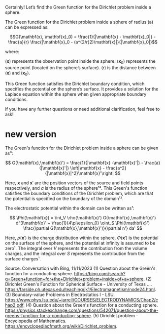 Certainly! Let’s find the Green function for the Dirichlet problem inside a sphere.

The Green function for the Dirichlet problem inside a sphere of radius (a) can be expressed as:

$$G(\mathbf{x}, \mathbf{x}_0) = \frac{1}{|\mathbf{x} - \mathbf{x}_0|} - \frac{a}{r} \frac{|\mathbf{x}_0 - (a^{2/r}2)\mathbf{x}|}{|\mathbf{x}_0|}$$


where:

$(\mathbf{x})$ represents the observation point inside the sphere.
$(\mathbf{x}_0)$ represents the source point (located on the sphere’s surface).
$(r)$ is the distance between ($\mathbf{x}$) and ($\mathbf{x}_0$).

This Green function satisfies the Dirichlet boundary condition, which specifies the potential on the sphere’s surface. It provides a solution for the Laplace equation within the sphere when given appropriate boundary conditions.

If you have any further questions or need additional clarification, feel free to ask! 

# new version


The Green's function for the Dirichlet problem inside a sphere can be given as³:

$$
G(\mathbf{x},\mathbf{x}') = \frac{1}{|\mathbf{x} -\mathbf{x}'|} - \frac{a}{|\mathbf{x}'|} \left|\mathbf{x} - \frac{a^2}{|\mathbf{x}|^2}\mathbf{x}'\right|
$$

Here, $\mathbf{x}$ and $\mathbf{x}'$ are the position vectors of the source and field points respectively, and $a$ is the radius of the sphere¹³. This Green's function satisfies the boundary conditions of the Dirichlet problem, which are that the potential is specified on the boundary of the domain¹².

The electrostatic potential within the domain can be written as¹:

$$
\Phi(\mathbf{x}) = \int_V \rho(\mathbf{x}') G(\mathbf{x},\mathbf{x}') d^3\mathbf{x}' + \frac{1}{4\pi\epsilon_0} \oint_S \Phi(\mathbf{x}') \frac{\partial G(\mathbf{x},\mathbf{x}')}{\partial n'} da'
$$

Here, $\rho(\mathbf{x}')$ is the charge distribution within the sphere, $\Phi(\mathbf{x}')$ is the potential on the surface of the sphere, and the potential at infinity is assumed to be zero¹. The integral over $V$ represents the contribution from the volume charges, and the integral over $S$ represents the contribution from the surface charges¹.

Source: Conversation with Bing, 11/11/2023
(1) Question about the Green's function for a conducting sphere. https://bing.com/search?q=Green+function+for+the+Dirichlet+problem+inside+of+a+sphere.
(2) Dirichlet Green's Function for Spherical Surface - University of Texas .... https://farside.ph.utexas.edu/teaching/jk1/Electromagnetism/node24.html.
(3) Boundary-value Problems in Electrostatics I - LSU. https://www.phys.lsu.edu/~jarrell/COURSES/ELECTRODYNAMICS/Chap2/chap2.pdf.
(4) Question about the Green's function for a conducting sphere. https://physics.stackexchange.com/questions/542071/question-about-the-greens-function-for-a-conducting-sphere.
(5) Dirichlet problem - Encyclopedia of Mathematics. https://encyclopediaofmath.org/wiki/Dirichlet_problem.